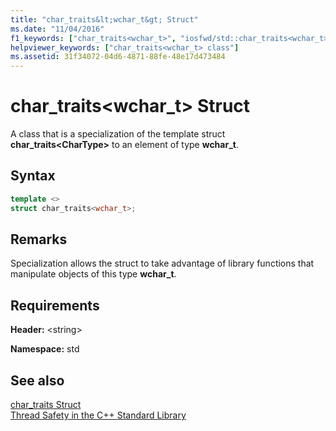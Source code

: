 ```yaml
---
title: "char_traits&lt;wchar_t&gt; Struct"
ms.date: "11/04/2016"
f1_keywords: ["char_traits<wchar_t>", "iosfwd/std::char_traits<wchar_t>"]
helpviewer_keywords: ["char_traits<wchar_t> class"]
ms.assetid: 31f34072-04d6-4871-88fe-48e17d473484
---
```

# char_traits&lt;wchar_t&gt; Struct

A class that is a specialization of the template struct **char_traits\<CharType>** to an element of type **wchar_t**.

## Syntax

```cpp
template <>
struct char_traits<wchar_t>;
```

## Remarks

Specialization allows the struct to take advantage of library functions that manipulate objects of this type **wchar_t**.

## Requirements

**Header:** \<string>

**Namespace:** std

## See also

[char_traits Struct](../standard-library/char-traits-struct.md)\
[Thread Safety in the C++ Standard Library](../standard-library/thread-safety-in-the-cpp-standard-library.md)
